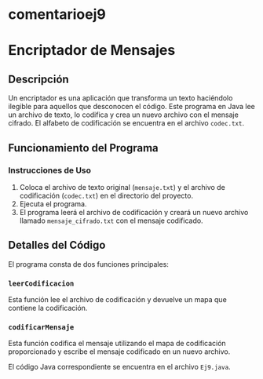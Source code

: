 # comentarioej9
# Encriptador de Mensajes

## Descripción
Un encriptador es una aplicación que transforma un texto haciéndolo ilegible para aquellos que desconocen el código. Este programa en Java lee un archivo de texto, lo codifica y crea un nuevo archivo con el mensaje cifrado. El alfabeto de codificación se encuentra en el archivo `codec.txt`.

## Funcionamiento del Programa

### Instrucciones de Uso
1. Coloca el archivo de texto original (`mensaje.txt`) y el archivo de codificación (`codec.txt`) en el directorio del proyecto.
2. Ejecuta el programa.
3. El programa leerá el archivo de codificación y creará un nuevo archivo llamado `mensaje_cifrado.txt` con el mensaje codificado.

## Detalles del Código

El programa consta de dos funciones principales:

### `leerCodificacion`
Esta función lee el archivo de codificación y devuelve un mapa que contiene la codificación.

### `codificarMensaje`
Esta función codifica el mensaje utilizando el mapa de codificación proporcionado y escribe el mensaje codificado en un nuevo archivo.

El código Java correspondiente se encuentra en el archivo `Ej9.java`.


